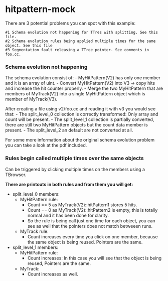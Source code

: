 hitpattern-mock
===============
There are 3 potential problems you can spot with this example:

    #1 Schema evolution not happening for TTres with splitting. See this file.
    #2 Schema evolution rules being applied multiple times for the same object. See this file
    #3 Segmentation fault releasing a TTree pointer. See comments in foo.cc.

### Schema evolution not happening

The schema evolution consist of:
    -   MyHitPattern(V2) has only one member and it is an array of uint.
    -   Convert MyHitPattern(V2) into V3 -> copy hits and increase the hit counter properly.
    -   Merge the two MyHitPattern that are members of MyTrack(V2) into a single MyHitPattern object which is member of MyTrack(V3).

After creating a file using v2/foo.cc and reading it with v3 you would see that:
    -   The split_level_0 collection is correctly transformed: Only array and count will be present.
    -   The split_level_1 collection is partially converted, there are still two MyHitPattern objects but the count data member is present.
    -   The split_level_2 an default are not converted at all.

For some more information about the original schema evolution problem you can take a look at the pdf included.


### Rules begin called multiple times over the same objects

Can be triggered by clicking multiple times on the members using a TBrowser.

**There are printouts in both rules and from them you will get:**

* split_level_0 members:
    * MyHitPattern rule:
        * Count == 5 as MyTrack(V2)::hitPattern1 stores 5 hits.
        * Count == 0 as MyTrack(V2)::hitPattern2 is empty, this is totally normal and it has been done for clarity.
        * So the rule is being call just one time for each object, you can see as well that the pointers does not match betweeen runs.
    * MyTrack rule:
        * Count increases every time you click on one member, because the same object is being reused. Pointers are the same.
* split_level_1 members:
    * MyHitPattern rule:
        * Count increases: In this case you will see that the object is being reused, Pointers are the same.
    * MyTrack:
        * Count increases as well.

